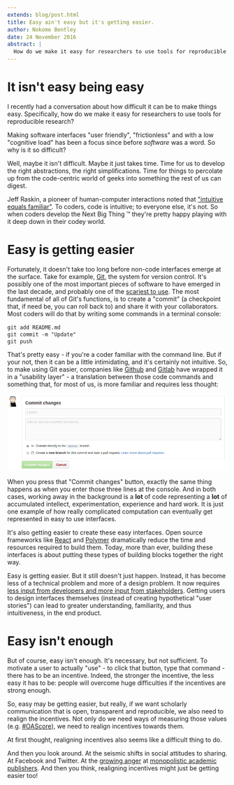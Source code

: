 ```yaml
---
extends: blog/post.html
title: Easy ain't easy but it's getting easier.
author: Nokome Bentley
date: 24 November 2016
abstract: |
  How do we make it easy for researchers to use tools for reproducible research?
---
```


# It isn't easy being easy

I recently had a conversation about how difficult it can be to make things easy. Specifically, how do we make it easy for researchers to use tools for reproducible research?

Making software interfaces "user friendly", "frictionless" and with a low "cognitive load" has been a focus since before _software_ was a word. So why is it so difficult? 

Well, maybe it isn't difficult. Maybe it just takes time. Time for us to develop the right abstractions, the right simplifications. Time for things to percolate up from the code-centric world of geeks into something the rest of us can digest. 

Jeff Raskin, a pioneer of human-computer interactions noted that ["intuitive equals familiar"](http://www.asktog.com/papers/raskinintuit.html). To coders, code is intuitive; to everyone else, it's not. So when coders develop the Next Big Thing ™ they're pretty happy playing with it deep down in their codey world. 


# Easy is getting easier

Fortunately, it doesn't take too long before non-code interfaces emerge at the surface. Take for example, [Git](https://git-scm.com/), the system for version control. It's possibly one of the most important pieces of software to have emerged in the last decade, and probably one of the [scariest to use](http://ohshitgit.com/). The most fundamental of all of Git's functions, is to create a "commit" (a checkpoint that, if need be, you can roll back to) and share it with your collaborators. Most coders will do that by writing some commands in a terminal console:

```
git add README.md
git commit -m "Update"
git push
```

That's pretty easy - if you're a coder familiar with the command line. But if your not, then it can be a little intimidating, and it's certainly not intuitive. So, to make using Git easier, companies like [Github](https://github.com/) and [Gitlab](https://about.gitlab.com/) have wrapped it in a "usability layer" - a translation between those code commands and something that, for most of us, is more familiar and requires less thought:

![](screenshot.png)


When you press that "Commit changes" button, exactly the same thing happens as when you enter those three lines at the console. And in both cases, working away in the background is a **lot** of code representing a **lot** of accumulated intellect, experimentation, experience and hard work. It is just one example of how really complicated computation can eventually get represented in easy to use interfaces. 

It's also getting easier to create these easy interfaces. Open source frameworks like [React](https://facebook.github.io/react/) and [Polymer](https://www.polymer-project.org/1.0/) dramatically reduce the time and resources required to build them. Today, more than ever, building these interfaces is about putting these types of building blocks together the right way.

Easy is getting easier. But it still doesn't just happen. Instead, it has become less of a technical problem and more of a design problem. It now requires [less input from developers and more input from stakeholders](https://www.adamhyde.net/collaborative-product-design-v0-9-ch1-intro/). Getting users to design interfaces themselves (instead of creating hypothetical "user stories") can lead to greater understanding, familiarity, and thus intuitiveness, in the end product.


# Easy isn't enough

But of course, easy isn't enough. It's necessary, but not sufficient. To motivate a user to actually "use" - to click that button, type that command - there has to be an incentive. Indeed, the stronger the incentive, the less easy it has to be: people will overcome huge difficulties if the incentives are strong enough. 

So, easy may be getting easier, but really, if we want scholarly communication that is open, transparent and reproducible, we also need to realign the incentives. Not only do we need ways of measuring those values (e.g. [#OAScore](http://blog.impactstory.org/whats-your-oascore/)), we need to realign incentives towards them. 

At first thought, realigning incentives also seems like a difficult thing to do.

And then you look around. At the seismic shifts in social attitudes to sharing. At Facebook and Twitter. At the [growing anger](http://www.ascb.org/2016/11/07/on-publishing-and-the-sneetches-a-wake-up-call-november-december-2016-newsletter) at [monopolistic academic publishers](https://www.theguardian.com/technology/2012/apr/22/academic-publishing-monopoly-challenged). And then you think, realigning incentives might just be getting easier too!
